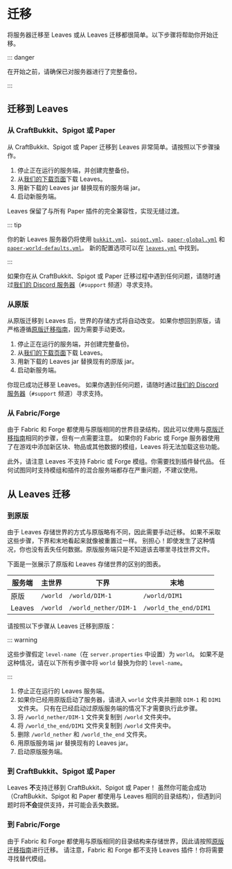 # 迁移

将服务器迁移至 Leaves 或从 Leaves 迁移都很简单。以下步骤将帮助你开始迁移。

::: danger

在开始之前，请确保已对服务器进行了完整备份。

:::

## 迁移到 Leaves

### 从 CraftBukkit、Spigot 或 Paper

从 CraftBukkit、Spigot 或 Paper 迁移到 Leaves 非常简单。请按照以下步骤操作。

1. 停止正在运行的服务端，并创建完整备份。
2. 从[我们的下载页面](https://leavesmc.org/downloads/leaves)下载 Leaves。
3. 用新下载的 Leaves jar 替换现有的服务端 jar。
4. 启动新服务端。

Leaves 保留了与所有 Paper 插件的完全兼容性，实现无缝过渡。

::: tip

你的新 Leaves
服务器仍将使用 [`bukkit.yml`](https://docs.papermc.io/paper/reference/bukkit-configuration)、[`spigot.yml`](https://docs.papermc.io/paper/reference/spigot-configuration)、[`paper-global.yml`](https://docs.papermc.io/paper/reference/global-configuration) 和 [`paper-world-defaults.yml`](https://docs.papermc.io/paper/reference/world-configuration)。
新的配置选项可以在 [`leaves.yml`](../reference/configuration) 中找到。

:::

如果你在从 CraftBukkit、Spigot 或 Paper
迁移过程中遇到任何问题，请随时通过[我们的 Discord 服务器](https://discord.gg/5hgtU72w33)（`#support` 频道）寻求支持。

### 从原版

从原版迁移到 Leaves 后，世界的存储方式将自动改变。
如果你想回到原版，请严格遵循[原版迁移指南](#从原版)，因为需要手动更改。

1. 停止正在运行的服务端，并创建完整备份。
2. 从[我们的下载页面](https://leavesmc.org/downloads/leaves)下载 Leaves。
3. 用新下载的 Leaves jar 替换现有的原版 jar。
4. 启动新服务端。

你现已成功迁移至 Leaves。
如果你遇到任何问题，请随时通过[我们的 Discord 服务器](https://discord.gg/5hgtU72w33)（`#support` 频道）寻求支持。

### 从 Fabric/Forge

由于 Fabric 和 Forge 都使用与原版相同的世界目录结构，因此可以使用与[原版迁移指南](#从原版)相同的步骤，但有一点需要注意。
如果你的 Fabric 或 Forge 服务器使用了在游戏中添加新区块、物品或其他数据的模组，Leaves 将无法加载这些功能。

此外，请注意 Leaves 不支持 Fabric 或 Forge 模组。你需要找到插件替代品。
任何试图同时支持模组和插件的混合服务端都存在严重问题，不建议使用。

## 从 Leaves 迁移

### 到原版

由于 Leaves 存储世界的方式与原版略有不同，因此需要手动迁移。
如果不采取这些步骤，下界和末地看起来就像被重置过一样。
别担心！即使发生了这种情况，你也没有丢失任何数据。原版服务端只是不知道该去哪里寻找世界文件。

下面是一张展示了原版和 Leaves 存储世界的区别的图表。

| 服务端 | 主世界   | 下界                  | 末地                  |
| ------ | -------- | --------------------- | --------------------- |
| 原版   | `/world` | `/world/DIM-1`        | `/world/DIM1`         |
| Leaves | `/world` | `/world_nether/DIM-1` | `/world_the_end/DIM1` |

请按照以下步骤从 Leaves 迁移到原版：

::: warning

这些步骤假定 `level-name`（在 `server.properties` 中设置）为 `world`。
如果不是这种情况，请在以下所有步骤中将 `world` 替换为你的 `level-name`。

:::

1. 停止正在运行的 Leaves 服务端。
2. 如果你已经用原版启动了服务器，请进入 `world` 文件夹并删除 `DIM-1` 和 `DIM1` 文件夹。
   只有在已经启动过原版服务端的情况下才需要执行此步骤。
3. 将 `/world_nether/DIM-1` 文件夹复制到 `/world` 文件夹中。
4. 将 `/world_the_end/DIM1` 文件夹复制到 `/world` 文件夹中。
5. 删除 `/world_nether` 和 `/world_the_end` 文件夹。
6. 用原版服务端 jar 替换现有的 Leaves jar。
7. 启动原版服务端。

### 到 CraftBukkit、Spigot 或 Paper

Leaves **不**支持迁移到 CraftBukkit、Spigot 或 Paper！
虽然你可能会成功（CraftBukkit、Spigot 和 Paper 都使用与 Leaves 相同的目录结构），但遇到问题时将**不会**提供支持，并可能会丢失数据。

### 到 Fabric/Forge

由于 Fabric 和 Forge 都使用与原版相同的目录结构来存储世界，因此请按照[原版迁移指南](#从原版)进行迁移。
请注意，Fabric 和 Forge 都不支持 Leaves 插件！你将需要寻找替代模组。
